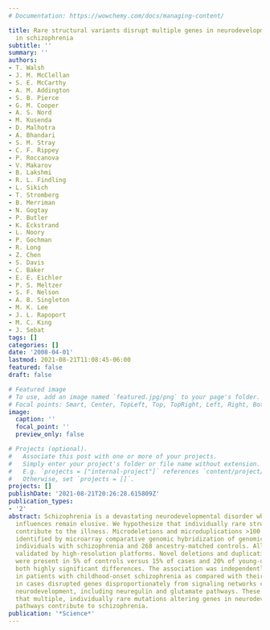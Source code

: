 ```yaml
---
# Documentation: https://wowchemy.com/docs/managing-content/

title: Rare structural variants disrupt multiple genes in neurodevelopmental pathways
  in schizophrenia
subtitle: ''
summary: ''
authors:
- T. Walsh
- J. M. McClellan
- S. E. McCarthy
- A. M. Addington
- S. B. Pierce
- G. M. Cooper
- A. S. Nord
- M. Kusenda
- D. Malhotra
- A. Bhandari
- S. M. Stray
- C. F. Rippey
- P. Roccanova
- V. Makarov
- B. Lakshmi
- R. L. Findling
- L. Sikich
- T. Stromberg
- B. Merriman
- N. Gogtay
- P. Butler
- K. Eckstrand
- L. Noory
- P. Gochman
- R. Long
- Z. Chen
- S. Davis
- C. Baker
- E. E. Eichler
- P. S. Meltzer
- S. F. Nelson
- A. B. Singleton
- M. K. Lee
- J. L. Rapoport
- M. C. King
- J. Sebat
tags: []
categories: []
date: '2008-04-01'
lastmod: 2021-08-21T11:08:45-06:00
featured: false
draft: false

# Featured image
# To use, add an image named `featured.jpg/png` to your page's folder.
# Focal points: Smart, Center, TopLeft, Top, TopRight, Left, Right, BottomLeft, Bottom, BottomRight.
image:
  caption: ''
  focal_point: ''
  preview_only: false

# Projects (optional).
#   Associate this post with one or more of your projects.
#   Simply enter your project's folder or file name without extension.
#   E.g. `projects = ["internal-project"]` references `content/project/deep-learning/index.md`.
#   Otherwise, set `projects = []`.
projects: []
publishDate: '2021-08-21T20:26:28.615809Z'
publication_types:
- '2'
abstract: Schizophrenia is a devastating neurodevelopmental disorder whose genetic
  influences remain elusive. We hypothesize that individually rare structural variants
  contribute to the illness. Microdeletions and microduplications >100 kilobases were
  identified by microarray comparative genomic hybridization of genomic DNA from 150
  individuals with schizophrenia and 268 ancestry-matched controls. All variants were
  validated by high-resolution platforms. Novel deletions and duplications of genes
  were present in 5% of controls versus 15% of cases and 20% of young-onset cases,
  both highly significant differences. The association was independently replicated
  in patients with childhood-onset schizophrenia as compared with their parents. Mutations
  in cases disrupted genes disproportionately from signaling networks controlling
  neurodevelopment, including neuregulin and glutamate pathways. These results suggest
  that multiple, individually rare mutations altering genes in neurodevelopmental
  pathways contribute to schizophrenia.
publication: '*Science*'
---
```

